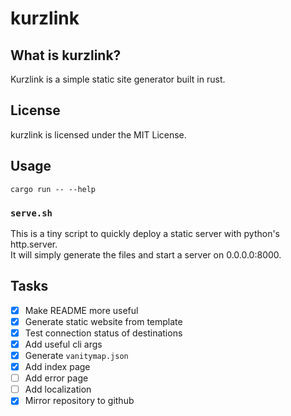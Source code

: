 # kurzlink
## What is kurzlink?
Kurzlink is a simple static site generator built in rust.

## License
kurzlink is licensed under the MIT License.

## Usage
```
cargo run -- --help
```

### `serve.sh`
This is a tiny script to quickly deploy a static server with python's http.server.  
It will simply generate the files and start a server on 0.0.0.0:8000.


## Tasks
+ [x] Make README more useful
+ [x] Generate static website from template
+ [x] Test connection status of destinations
+ [x] Add useful cli args
+ [x] Generate `vanitymap.json`
+ [x] Add index page
+ [ ] Add error page
+ [ ] Add localization
+ [x] Mirror repository to github
